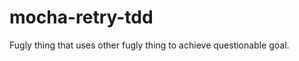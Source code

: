 mocha-retry-tdd
===============

Fugly thing that uses other fugly thing to achieve questionable goal.
